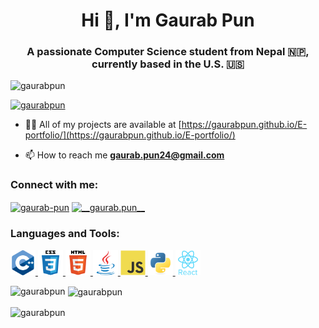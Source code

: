 <h1 align="center">Hi 👋, I'm Gaurab Pun</h1>
<h3 align="center">A passionate Computer Science student from Nepal 🇳🇵, currently based in the U.S. 🇺🇸</h3>

<p align="left"> <img src="https://komarev.com/ghpvc/?username=gaurabpun&label=Profile%20views&color=0e75b6&style=flat" alt="gaurabpun" /> </p>

<p align="left"> <a href="https://github.com/ryo-ma/github-profile-trophy"><img src="https://github-profile-trophy.vercel.app/?username=gaurabpun" alt="gaurabpun" /></a> </p>

- 👨‍💻 All of my projects are available at [https://gaurabpun.github.io/E-portfolio/](https://gaurabpun.github.io/E-portfolio/)

- 📫 How to reach me **gaurab.pun24@gmail.com**

<h3 align="left">Connect with me:</h3>
<p align="left">
<a href="https://linkedin.com/in/gaurab-pun" target="blank"><img align="center" src="https://raw.githubusercontent.com/rahuldkjain/github-profile-readme-generator/master/src/images/icons/Social/linked-in-alt.svg" alt="gaurab-pun" height="30" width="40" /></a>
<a href="https://instagram.com/__gaurab.pun__" target="blank"><img align="center" src="https://raw.githubusercontent.com/rahuldkjain/github-profile-readme-generator/master/src/images/icons/Social/instagram.svg" alt="__gaurab.pun__" height="30" width="40" /></a>
</p>

<h3 align="left">Languages and Tools:</h3>
<p align="left"> <a href="https://www.w3schools.com/cpp/" target="_blank" rel="noreferrer"> <img src="https://raw.githubusercontent.com/devicons/devicon/master/icons/cplusplus/cplusplus-original.svg" alt="cplusplus" width="40" height="40"/> </a> <a href="https://www.w3schools.com/css/" target="_blank" rel="noreferrer"> <img src="https://raw.githubusercontent.com/devicons/devicon/master/icons/css3/css3-original-wordmark.svg" alt="css3" width="40" height="40"/> </a> <a href="https://www.w3.org/html/" target="_blank" rel="noreferrer"> <img src="https://raw.githubusercontent.com/devicons/devicon/master/icons/html5/html5-original-wordmark.svg" alt="html5" width="40" height="40"/> </a> <a href="https://www.java.com" target="_blank" rel="noreferrer"> <img src="https://raw.githubusercontent.com/devicons/devicon/master/icons/java/java-original.svg" alt="java" width="40" height="40"/> </a> <a href="https://developer.mozilla.org/en-US/docs/Web/JavaScript" target="_blank" rel="noreferrer"> <img src="https://raw.githubusercontent.com/devicons/devicon/master/icons/javascript/javascript-original.svg" alt="javascript" width="40" height="40"/> </a> <a href="https://www.python.org" target="_blank" rel="noreferrer"> <img src="https://raw.githubusercontent.com/devicons/devicon/master/icons/python/python-original.svg" alt="python" width="40" height="40"/> </a> <a href="https://reactjs.org/" target="_blank" rel="noreferrer"> <img src="https://raw.githubusercontent.com/devicons/devicon/master/icons/react/react-original-wordmark.svg" alt="react" width="40" height="40"/> </a> </p>

<p><img align="left" src="https://github-readme-stats.vercel.app/api/top-langs?username=gaurabpun&show_icons=true&locale=en&layout=compact" alt="gaurabpun" /></p>

<p>&nbsp;<img align="center" src="https://github-readme-stats.vercel.app/api?username=gaurabpun&show_icons=true&locale=en" alt="gaurabpun" /></p>

<p><img align="center" src="https://github-readme-streak-stats.herokuapp.com/?user=gaurabpun&" alt="gaurabpun" /></p>
